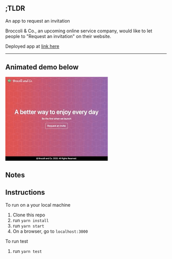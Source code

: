 ## ;TLDR

An app to request an invitation

Broccoli & Co., an upcoming online service company, would like to let people to "Request an invitation" on their website.

Deployed app at [link here]()

---

## Animated demo below

![](/docs/demo.gif)

## Notes

## Instructions

To run on a your local machine

1. Clone this repo
2. run `yarn install`
3. run `yarn start`
4. On a browser, go to `localhost:3000`

To run test

1. run `yarn test`
